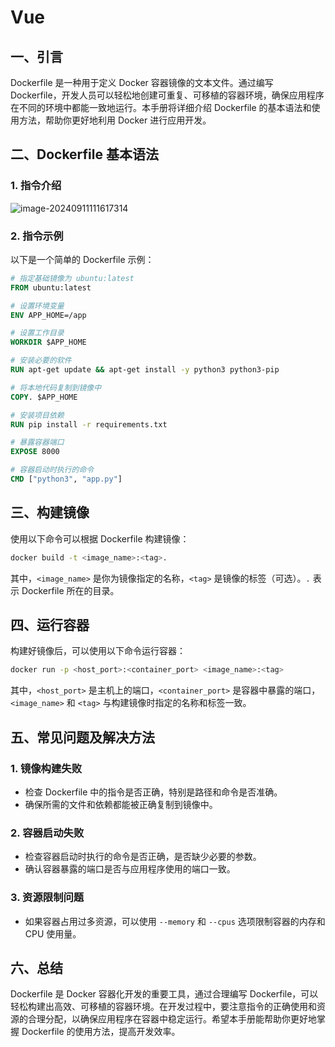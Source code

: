# Vue

## 一、引言

Dockerfile 是一种用于定义 Docker 容器镜像的文本文件。通过编写 Dockerfile，开发人员可以轻松地创建可重复、可移植的容器环境，确保应用程序在不同的环境中都能一致地运行。本手册将详细介绍 Dockerfile 的基本语法和使用方法，帮助你更好地利用 Docker 进行应用开发。

## 二、Dockerfile 基本语法

### 1. 指令介绍

![image-20240911111617314](C:\Users\Administrator\AppData\Roaming\Typora\typora-user-images\image-20240911111617314.png)

### 2. 指令示例

以下是一个简单的 Dockerfile 示例：

```dockerfile
# 指定基础镜像为 ubuntu:latest
FROM ubuntu:latest

# 设置环境变量
ENV APP_HOME=/app

# 设置工作目录
WORKDIR $APP_HOME

# 安装必要的软件
RUN apt-get update && apt-get install -y python3 python3-pip

# 将本地代码复制到镜像中
COPY. $APP_HOME

# 安装项目依赖
RUN pip install -r requirements.txt

# 暴露容器端口
EXPOSE 8000

# 容器启动时执行的命令
CMD ["python3", "app.py"]
```

## 三、构建镜像

使用以下命令可以根据 Dockerfile 构建镜像：

```bash
docker build -t <image_name>:<tag>.
```

其中，`<image_name>` 是你为镜像指定的名称，`<tag>` 是镜像的标签（可选）。`.` 表示 Dockerfile 所在的目录。

## 四、运行容器

构建好镜像后，可以使用以下命令运行容器：

```bash
docker run -p <host_port>:<container_port> <image_name>:<tag>
```

其中，`<host_port>` 是主机上的端口，`<container_port>` 是容器中暴露的端口，`<image_name>` 和 `<tag>` 与构建镜像时指定的名称和标签一致。

## 五、常见问题及解决方法

### 1. 镜像构建失败

- 检查 Dockerfile 中的指令是否正确，特别是路径和命令是否准确。
- 确保所需的文件和依赖都能被正确复制到镜像中。

### 2. 容器启动失败

- 检查容器启动时执行的命令是否正确，是否缺少必要的参数。
- 确认容器暴露的端口是否与应用程序使用的端口一致。

### 3. 资源限制问题

- 如果容器占用过多资源，可以使用 `--memory` 和 `--cpus` 选项限制容器的内存和 CPU 使用量。

## 六、总结

Dockerfile 是 Docker 容器化开发的重要工具，通过合理编写 Dockerfile，可以轻松构建出高效、可移植的容器环境。在开发过程中，要注意指令的正确使用和资源的合理分配，以确保应用程序在容器中稳定运行。希望本手册能帮助你更好地掌握 Dockerfile 的使用方法，提高开发效率。
